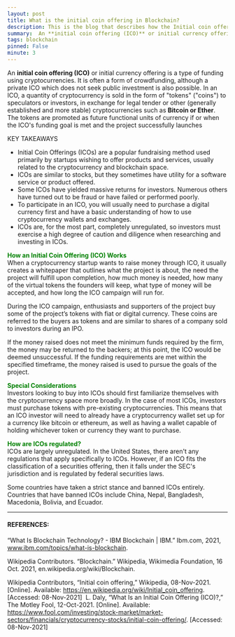 ```yaml
---
layout: post
title: What is the initial coin offering in Blockchain?
description: This is the blog that describes how the Initial coin offering works, and how we need can host them to the exchanges. 
summary:  An **initial coin offering (ICO)** or initial currency offering is a type of funding using cryptocurrencies. It is often a form of crowdfunding, although a private ICO which does not seek public investment is also possible. In an ICO, a quantity of cryptocurrency is sold in the form of "tokens" ("coins") to speculators or investors, in exchange for legal tender or other (generally established and more stable) cryptocurrencies such as **Bitcoin or Ether**. The tokens are promoted as future functional units of currency if or when the ICO's funding goal is met and the project successfully launches.
tags: blockchain
pinned: False
minute: 3
---
```


An **initial coin offering (ICO)** or initial currency offering is a type of funding using cryptocurrencies. It is often a form of crowdfunding, although a private ICO which does not seek public investment is also possible. In an ICO, a quantity of cryptocurrency is sold in the form of "tokens" ("coins") to speculators or investors, in exchange for legal tender or other (generally established and more stable) cryptocurrencies such as **Bitcoin or Ether**. The tokens are promoted as future functional units of currency if or when the ICO's funding goal is met and the project successfully launches

KEY TAKEAWAYS</span></b>
 - Initial Coin Offerings (ICOs) are a popular fundraising method used primarily by startups wishing to offer products and services, usually related to the cryptocurrency and blockchain space.
 - ICOs are similar to stocks, but they sometimes have utility for a software service or product offered. 
 - Some ICOs have yielded massive returns for investors. Numerous others have turned out to be fraud or have failed or performed poorly. 
 - To participate in an ICO, you will usually need to purchase a digital currency first and have a basic understanding of how to use cryptocurrency wallets and exchanges. 
 - ICOs are, for the most part, completely unregulated, so investors must exercise a high degree of caution and diligence when researching and investing in ICOs.

<b><span style="color:green">How an Initial Coin Offering (ICO) Works</span></b><br>
When a cryptocurrency startup wants to raise money through ICO, it usually creates a whitepaper that outlines what the project is about, the need the project will fulfill upon completion, how much money is needed, how many of the virtual tokens the founders will keep, what type of money will be accepted, and how long the ICO campaign will run for. 

During the ICO campaign, enthusiasts and supporters of the project buy some of the project’s tokens with fiat or digital currency. These coins are referred to the buyers as tokens and are similar to shares of a company sold to investors during an IPO.

If the money raised does not meet the minimum funds required by the firm, the money may be returned to the backers; at this point, the ICO would be deemed unsuccessful. If the funding requirements are met within the specified timeframe, the money raised is used to pursue the goals of the project.


<b><span style="color:green">Special Considerations </span></b><br>
Investors looking to buy into ICOs should first familiarize themselves with the cryptocurrency space more broadly. In the case of most ICOs, investors must purchase tokens with pre-existing cryptocurrencies. This means that an ICO investor will need to already have a cryptocurrency wallet set up for a currency like bitcoin or ethereum, as well as having a wallet capable of holding whichever token or currency they want to purchase. 


<b><span style="color:green">How are ICOs regulated?</span></b><br>
ICOs are largely unregulated. In the United States, there aren't any regulations that apply specifically to ICOs. However, if an ICO fits the classification of a securities offering, then it falls under the SEC's jurisdiction and is regulated by federal securities laws.

Some countries have taken a strict stance and banned ICOs entirely. Countries that have banned ICOs include China, Nepal, Bangladesh, Macedonia, Bolivia, and Ecuador.


---

#### REFERENCES:

“What Is Blockchain Technology? - IBM Blockchain | IBM.” Ibm.com, 2021, www.ibm.com/topics/what-is-blockchain.

Wikipedia Contributors. “Blockchain.” Wikipedia, Wikimedia Foundation, 16 Oct. 2021, en.wikipedia.org/wiki/Blockchain.

Wikipedia Contributors, “Initial coin offering,” Wikipedia, 08-Nov-2021. [Online]. Available: https://en.wikipedia.org/wiki/Initial_coin_offering. [Accessed: 08-Nov-2021]
‌
L. Daly, “What Is an Initial Coin Offering (ICO)?,” The Motley Fool, 12-Oct-2021. [Online]. Available: https://www.fool.com/investing/stock-market/market-sectors/financials/cryptocurrency-stocks/initial-coin-offering/. [Accessed: 08-Nov-2021]
‌